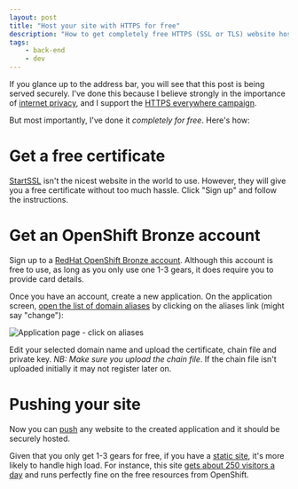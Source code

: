 ```yaml
---
layout: post
title: "Host your site with HTTPS for free"
description: "How to get completely free HTTPS (SSL or TLS) website hosting with Redhat Openshift."
tags:
    - back-end
    - dev
---
```


If you glance up to the address bar, you will see that this post is being served securely. I've done this because I believe strongly in the importance of [internet privacy](http://en.wikipedia.org/wiki/Internet_privacy), and I support the [HTTPS everywhere campaign](https://www.eff.org/https-everywhere).

But most importantly, I've done it *completely for free*. Here's how:

Get a free certificate
===

[StartSSL](http://www.startssl.com/) isn't the nicest website in the world to use. However, they will give you a free certificate without too much hassle. Click "Sign up" and follow the instructions.

Get an OpenShift Bronze account
===

Sign up to a [RedHat OpenShift Bronze account](https://www.openshift.com/products/pricing). Although this account is free to use, as long as you only use one 1-3 gears, it does require you to provide card details.

Once you have an account, create a new application. On the application screen, [open the list of domain aliases](https://www.openshift.com/blogs/domain-names-and-ssl-in-the-openshift-web-console) by clicking on the aliases link (might say "change"):

![Application page - click on aliases](http://i.imgur.com/61cdNL8.png)

Edit your selected domain name and upload the certificate, chain file and private key. *NB: Make sure you upload the chain file*. If the chain file isn't uploaded initially it may not register later on.

Pushing your site
===

Now you can [push](https://www.openshift.com/developers/deploying-and-building-applications) any website to the created application and it should be securely hosted.

Given that you only get 1-3 gears for free, if you have a [static site](/2013/06/15/static-site-generators/), it's more likely to handle high load. For instance, this site [gets about 250 visitors a day](https://robinwinslow.co.uk/2013/06/28/public-analytics-data-for-this-site/) and runs perfectly fine on the free resources from OpenShift.
